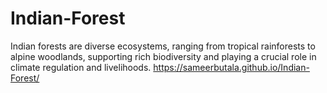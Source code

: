 # Indian-Forest
 Indian forests are diverse ecosystems, ranging from tropical rainforests to alpine woodlands, supporting rich biodiversity and playing a crucial role in climate regulation and livelihoods.
https://sameerbutala.github.io/Indian-Forest/
